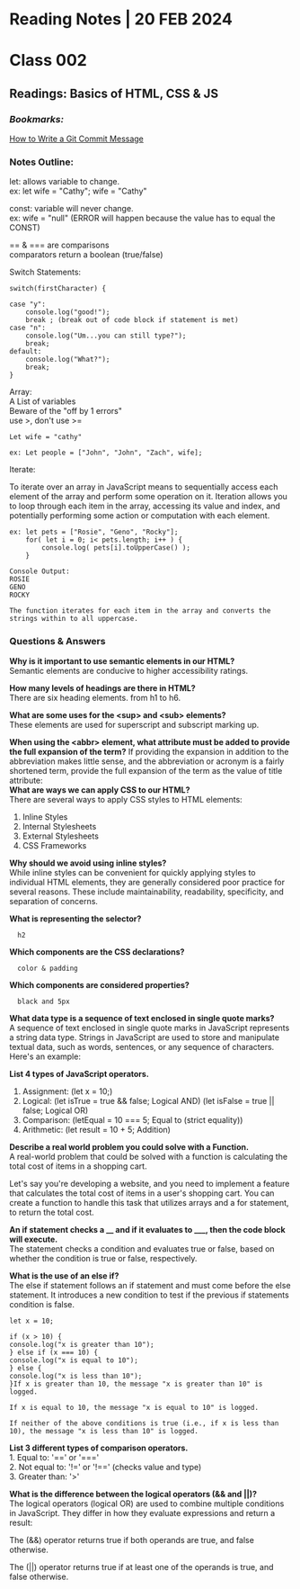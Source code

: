 # **Reading Notes | 20 FEB 2024**

# Class 002  
  
## Readings: Basics of HTML, CSS & JS  

### *Bookmarks:*

[How to Write a Git Commit Message](https://cbea.ms/git-commit/)

### **Notes Outline:**
let: allows variable to change.  
ex: let wife = "Cathy";
wife = "Cathy"  

const: variable will never change.  
ex: wife = "null" (ERROR will happen because the value has to equal the CONST)  
  
== & === are comparisons  
comparators return a boolean (true/false)  

Switch Statements:  

    switch(firstCharacter) {  

    case "y":
        console.log("good!");
        break ; (break out of code block if statement is met)
    case "n":
        console.log("Um...you can still type?");
        break;
    default: 
        console.log("What?");
        break;
    }
Array:  
A List of variables  
Beware of the "off by 1 errors"  
use >, don't use >=

    Let wife = "cathy"
  
    ex: Let people = ["John", "John", "Zach", wife];

Iterate:

To iterate over an array in JavaScript means to sequentially access each element of the array and perform some operation on it. Iteration allows you to loop through each item in the array, accessing its value and index, and potentially performing some action or computation with each element.

    ex: let pets = ["Rosie", "Geno", "Rocky"];
        for( let i = 0; i< pets.length; i++ ) {
            console.log( pets[i].toUpperCase() );
        }

    Console Output: 
    ROSIE
    GENO
    ROCKY

    The function iterates for each item in the array and converts the strings within to all uppercase. 


### **Questions & Answers**  

**Why is it important to use semantic elements in our HTML?**  
Semantic elements are conducive to higher accessibility ratings.  

**How many levels of headings are there in HTML?**  
There are six heading elements. from h1 to h6.  

**What are some uses for the \<sup> and \<sub> elements?**  
These elements are used for superscript and subscript marking up.  

**When using the \<abbr> element, what attribute must be added to provide the full expansion of the term?**
If providing the expansion in addition to the abbreviation makes little sense, and the abbreviation or acronym is a fairly shortened term, provide the full expansion of the term as the value of title attribute:  
**What are ways we can apply CSS to our HTML?**  
There are several ways to apply CSS styles to HTML elements:  
1. Inline Styles  
2. Internal Stylesheets
3. External Stylesheets
4. CSS Frameworks 

**Why should we avoid using inline styles?**  
While inline styles can be convenient for quickly applying styles to individual HTML elements, they are generally considered poor practice for several reasons. These include maintainability, readability, specificity, and separation of concerns.

**What is representing the selector?**  
      
      h2  

**Which components are the CSS declarations?**  
      
      color & padding

**Which components are considered properties?**  
      
      black and 5px 
**What data type is a sequence of text enclosed in single quote marks?**  
A sequence of text enclosed in single quote marks in JavaScript represents a string data type. Strings in JavaScript are used to store and manipulate textual data, such as words, sentences, or any sequence of characters. Here's an example:

**List 4 types of JavaScript operators.**

1. Assignment: (let x = 10;)
2. Logical: \(let isTrue = true && false; Logical AND) \(let isFalse = true || false; Logical OR)  
3. Comparison: (letEqual = 10 === 5; Equal to (strict equality))
4. Arithmetic: (let result = 10 + 5; Addition)  

**Describe a real world problem you could solve with a Function.**  
A real-world problem that could be solved with a function is calculating the total cost of items in a shopping cart.

Let's say you're developing a website, and you need to implement a feature that calculates the total cost of items in a user's shopping cart. You can create a function to handle this task that utilizes arrays and a for statement, to return the total cost.

**An if statement checks a __ and if it evaluates to ___, then the code block will execute.**  
The statement checks a condition and evaluates true or false, based on whether the condition is true or false, respectively. 

**What is the use of an else if?**  
The else if statement follows an if statement and must come before the else statement. It introduces a new condition to test if the previous if statements condition is false. 
     
    let x = 10;

    if (x > 10) {
    console.log("x is greater than 10");
    } else if (x === 10) {
    console.log("x is equal to 10");
    } else {
    console.log("x is less than 10");
    }If x is greater than 10, the message "x is greater than 10" is logged. 

    If x is equal to 10, the message "x is equal to 10" is logged.  

    If neither of the above conditions is true (i.e., if x is less than 10), the message "x is less than 10" is logged.  

**List 3 different types of comparison operators.**  
    1. Equal to: '==' or '==='  
    2. Not equal to: '!=' or '!==' (checks value and type)  
    3. Greater than: '>'
  
**What is the difference between the logical operators (&& and ||)?**  
The logical operators (logical OR) are used to combine multiple conditions in JavaScript. They differ in how they evaluate expressions and return a result:

The (&&) operator returns true if both operands are true, and false otherwise.  

The (||) operator returns true if at least one of the operands is true, and false otherwise.
